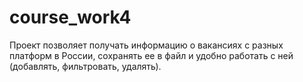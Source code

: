 # course_work4
Проект позволяет получать информацию о вакансиях с разных платформ в России, 
сохранять ее в файл и удобно работать с ней (добавлять, фильтровать, удалять).